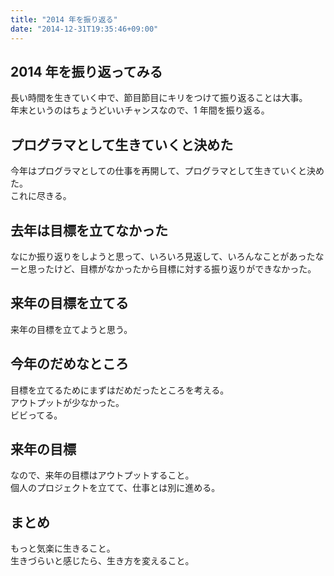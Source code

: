```yaml
---
title: "2014 年を振り返る"
date: "2014-12-31T19:35:46+09:00"
---
```


## 2014 年を振り返ってみる

長い時間を生きていく中で、節目節目にキリをつけて振り返ることは大事。  
年末というのはちょうどいいチャンスなので、1 年間を振り返る。

## プログラマとして生きていくと決めた

今年はプログラマとしての仕事を再開して、プログラマとして生きていくと決めた。  
これに尽きる。

## 去年は目標を立てなかった

なにか振り返りをしようと思って、いろいろ見返して、いろんなことがあったなーと思ったけど、目標がなかったから目標に対する振り返りができなかった。

## 来年の目標を立てる

来年の目標を立てようと思う。

## 今年のだめなところ

目標を立てるためにまずはだめだったところを考える。  
アウトプットが少なかった。  
ビビってる。

## 来年の目標

なので、来年の目標はアウトプットすること。  
個人のプロジェクトを立てて、仕事とは別に進める。

## まとめ

もっと気楽に生きること。  
生きづらいと感じたら、生き方を変えること。
